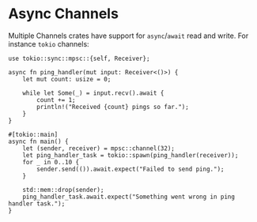 # Async Channels

Multiple Channels crates have support for `async`/`await` read and write. For instance `tokio` channels:

```rust,editable,compile_fail
use tokio::sync::mpsc::{self, Receiver};

async fn ping_handler(mut input: Receiver<()>) {
    let mut count: usize = 0;

    while let Some(_) = input.recv().await {
        count += 1;
        println!("Received {count} pings so far.");
    }
}

#[tokio::main]
async fn main() {
    let (sender, receiver) = mpsc::channel(32);
    let ping_handler_task = tokio::spawn(ping_handler(receiver));
    for _ in 0..10 {
        sender.send(()).await.expect("Failed to send ping.");
    }

    std::mem::drop(sender);
    ping_handler_task.await.expect("Something went wrong in ping handler task.");
}
```
